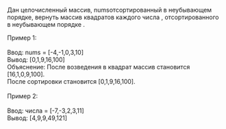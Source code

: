 Дан целочисленный массив, numsотсортированный в неубывающем порядке, вернуть массив квадратов каждого числа , отсортированного в неубывающем порядке .

 

Пример 1:<br />
<br />
Ввод: nums = [-4,-1,0,3,10]<br />
 Вывод: [0,1,9,16,100]<br />
 Объяснение: После возведения в квадрат массив становится [16,1,0,9,100]. <br />
После сортировки становится [0,1,9,16,100].<br /><br />
Пример 2:<br />
<br />
Ввод: числа = [-7,-3,2,3,11]<br />
 Вывод: [4,9,9,49,121]<br />
